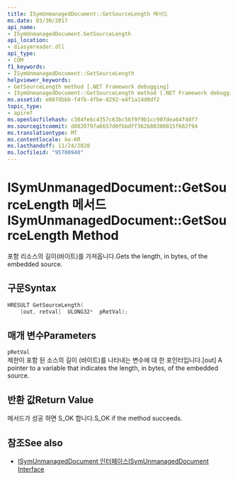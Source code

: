 ```yaml
---
title: ISymUnmanagedDocument::GetSourceLength 메서드
ms.date: 03/30/2017
api_name:
- ISymUnmanagedDocument.GetSourceLength
api_location:
- diasymreader.dll
api_type:
- COM
f1_keywords:
- ISymUnmanagedDocument::GetSourceLength
helpviewer_keywords:
- GetSourceLength method [.NET Framework debugging]
- ISymUnmanagedDocument::GetSourceLength method [.NET Framework debugging]
ms.assetid: e087dbbb-f4fb-4fbe-8292-e4f1a14d0df2
topic_type:
- apiref
ms.openlocfilehash: c384fe6c4357c63bc56f9f9b1cc907dea64fddf7
ms.sourcegitcommit: d8020797a6657d0fbbdff362b80300815f682f94
ms.translationtype: MT
ms.contentlocale: ko-KR
ms.lasthandoff: 11/24/2020
ms.locfileid: "95700940"
---
```

# <a name="isymunmanageddocumentgetsourcelength-method"></a><span data-ttu-id="7d907-102">ISymUnmanagedDocument::GetSourceLength 메서드</span><span class="sxs-lookup"><span data-stu-id="7d907-102">ISymUnmanagedDocument::GetSourceLength Method</span></span>

<span data-ttu-id="7d907-103">포함 리소스의 길이(바이트)를 가져옵니다.</span><span class="sxs-lookup"><span data-stu-id="7d907-103">Gets the length, in bytes, of the embedded source.</span></span>  
  
## <a name="syntax"></a><span data-ttu-id="7d907-104">구문</span><span class="sxs-lookup"><span data-stu-id="7d907-104">Syntax</span></span>  
  
```cpp  
HRESULT GetSourceLength(  
    [out, retval]  ULONG32*  pRetVal);  
```  
  
## <a name="parameters"></a><span data-ttu-id="7d907-105">매개 변수</span><span class="sxs-lookup"><span data-stu-id="7d907-105">Parameters</span></span>  

 `pRetVal`  
 <span data-ttu-id="7d907-106">제한이 포함 된 소스의 길이 (바이트)를 나타내는 변수에 대 한 포인터입니다.</span><span class="sxs-lookup"><span data-stu-id="7d907-106">[out] A pointer to a variable that indicates the length, in bytes, of the embedded source.</span></span>  
  
## <a name="return-value"></a><span data-ttu-id="7d907-107">반환 값</span><span class="sxs-lookup"><span data-stu-id="7d907-107">Return Value</span></span>  

 <span data-ttu-id="7d907-108">메서드가 성공 하면 S_OK 합니다.</span><span class="sxs-lookup"><span data-stu-id="7d907-108">S_OK if the method succeeds.</span></span>  
  
## <a name="see-also"></a><span data-ttu-id="7d907-109">참조</span><span class="sxs-lookup"><span data-stu-id="7d907-109">See also</span></span>

- [<span data-ttu-id="7d907-110">ISymUnmanagedDocument 인터페이스</span><span class="sxs-lookup"><span data-stu-id="7d907-110">ISymUnmanagedDocument Interface</span></span>](isymunmanageddocument-interface.md)
